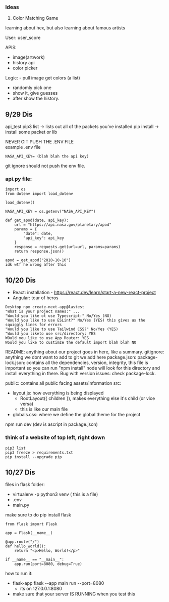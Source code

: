 ### Ideas

1. Color Matching Game

learning about hex, but also learning about famous artists

User: user_score

APIS: 
 - image(artwork)
 - history api
 - color picker

Logic: - pull image get colors (a list)
 - randomly pick one
 - show it, give guesses
 - after show the history.

## 9/29 Dis

api_test pip3 list -> lists out all of the packets you've installed
pip install -> install some packet or lib

NEVER GIT PUSH THE .ENV FILE  
example .env file
```
NASA_API_KEY= (blah blah the api key)
```
git ignore should not push the env file.


### api.py file:
```
import os
from dotenv import load_dotenv

load_dotenv()

NASA_API_KEY = os.getenv("NASA_API_KEY")

def get_apod(date, api_key):
	url = "https://api.nasa.gov/planetary/apod"
	params = {
		"date": date,
		"api_key": api_key
	}
	response = requests.get(url=url, params=params)
	return response.json() 

apod = get_apod("2010-10-10")
idk wtf he wrong after this

```

## 10/20 Dis

- React: installation - https://react.dev/learn/start-a-new-react-project
- Angular: tour of heros

```
Desktop npx create-next-app@lastest
"What is your project names:" ...
"Would you like ot use Typescript:" No/Yes (NO)
"Would you like to use ESLint?" No/Yes (YES) this gives us the squiggly lines for errors
"Would you like to use Tailwind CSS?" No/Yes (YES)
"Would you liketo use src/directory: YES
WOuld you like to use App Router: YES
Would you like to custimze the default import blah blah NO
```

README: anything about our project goes in here, like a summary.
gitignore: anything we dont want to add to git we add here
package.json: 
package-lock.json: contains all the dependencies, version, integrity, this file is important so you can run "npm install" node will look for this directory and install everything in there. Bug with version issues: check package-lock.


public: contains all public facing assets/information
src: 
- layout.js: how everything is being displayed
	- RootLayout({ children }), makes everything else it's child (or vice versa)
	- this is like our main file
- globals.css: where we define the global theme for the project



npm run dev (dev is  ascript in package.json)

### think of a website of top left, right down


```
pip3 list
pip3 freeze > requirements.txt
pip install --upgrade pip
```

## 10/27 Dis

files in flask folder:
* virtualenv -p python3 venv ( this is a file)
* .env 
* main.py

make sure to do pip install flask

```
from flask import Flask

app = Flask(__name__)

@app.route("/")
def hello_world():
    return "<p>Hello, World!</p>"

if __name__ == "__main__":
    app.run(port=8080, debug=True)

```

how to run it:
* flask-app flask --app main run --port=8080
    * its on 127.0.0.1:8080
* make sure that your server IS RUNNING when you test this
